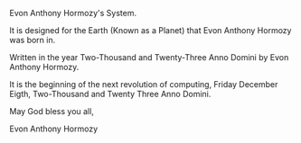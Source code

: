 Evon Anthony Hormozy's System.

It is designed for the Earth (Known as a Planet) that Evon Anthony Hormozy was born in.

Written in the year Two-Thousand and Twenty-Three Anno Domini by Evon Anthony Hormozy.

It is the beginning of the next revolution of computing, Friday December Eigth, Two-Thousand and Twenty Three Anno Domini.

May God bless you all,

Evon Anthony Hormozy
